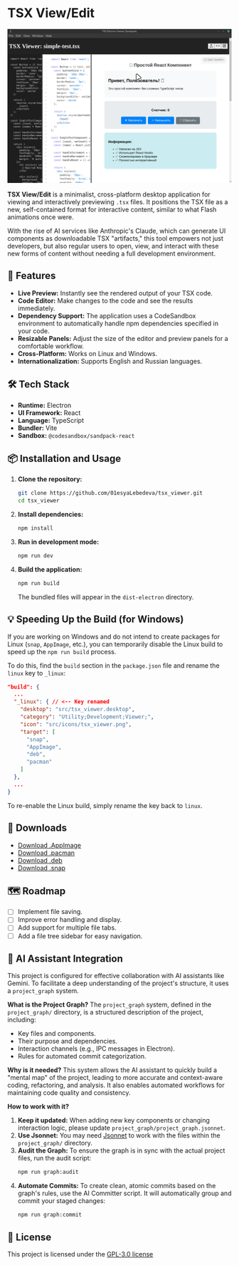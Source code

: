 # TSX View/Edit

![TSX View/Edit Screenshot](https://github.com/01esyaLebedeva/tsx_viewer/blob/7eb05d71a16647c4a9a5a6cd98b48c17cbf7274c/docs/images/screen_03_TSX_edit.png?raw=true)

**TSX View/Edit** is a minimalist, cross-platform desktop application for viewing and interactively previewing `.tsx` files. It positions the TSX file as a new, self-contained format for interactive content, similar to what Flash animations once were.

With the rise of AI services like Anthropic's Claude, which can generate UI components as downloadable TSX "artifacts," this tool empowers not just developers, but also regular users to open, view, and interact with these new forms of content without needing a full development environment.

## 🚀 Features

*   **Live Preview:** Instantly see the rendered output of your TSX code.
*   **Code Editor:** Make changes to the code and see the results immediately.
*   **Dependency Support:** The application uses a CodeSandbox environment to automatically handle npm dependencies specified in your code.
*   **Resizable Panels:** Adjust the size of the editor and preview panels for a comfortable workflow.
*   **Cross-Platform:** Works on Linux and Windows.
*   **Internationalization:** Supports English and Russian languages.

## 🛠️ Tech Stack

*   **Runtime:** Electron
*   **UI Framework:** React
*   **Language:** TypeScript
*   **Bundler:** Vite
*   **Sandbox:** `@codesandbox/sandpack-react`

## 📦 Installation and Usage

1.  **Clone the repository:**
    ```bash
    git clone https://github.com/01esyaLebedeva/tsx_viewer.git
    cd tsx_viewer
    ```

2.  **Install dependencies:**
    ```bash
    npm install
    ```

3.  **Run in development mode:**
    ```bash
    npm run dev
    ```

4.  **Build the application:**
    ```bash
    npm run build
    ```
    The bundled files will appear in the `dist-electron` directory.

## 💡 Speeding Up the Build (for Windows)

If you are working on Windows and do not intend to create packages for Linux (`snap`, `AppImage`, etc.), you can temporarily disable the Linux build to speed up the `npm run build` process.

To do this, find the `build` section in the `package.json` file and rename the `linux` key to `_linux`:

```json
"build": {
  ...
  "_linux": { // <-- Key renamed
    "desktop": "src/tsx_viewer.desktop",
    "category": "Utility;Development;Viewer;",
    "icon": "src/icons/tsx_viewer.png",
    "target": [
      "snap",
      "AppImage",
      "deb",
      "pacman"
    ]
  },
  ...
}
```

To re-enable the Linux build, simply rename the key back to `linux`.

## 💾 Downloads

*   [Download .AppImage](https://github.com/01esyaLebedeva/tsx_viewer/releases/download/v1.0.3/tsx-viewer-1.0.3.AppImage)
*   [Download .pacman](https://github.com/01esyaLebedeva/tsx_viewer/releases/download/v1.0.3/tsx-viewer-1.0.3.pacman)
*   [Download .deb](https://github.com/01esyaLebedeva/tsx_viewer/releases/download/v1.0.3/tsx-viewer_1.0.3_amd64.deb)
*   [Download .snap](https://github.com/01esyaLebedeva/tsx_viewer/releases/download/v1.0.3/tsx-viewer_1.0.3_amd64.snap)

## 🗺️ Roadmap

*   [ ] Implement file saving.
*   [ ] Improve error handling and display.
*   [ ] Add support for multiple file tabs.
*   [ ] Add a file tree sidebar for easy navigation.

## 🤖 AI Assistant Integration

This project is configured for effective collaboration with AI assistants like Gemini. To facilitate a deep understanding of the project's structure, it uses a `project_graph` system.

**What is the Project Graph?**
The `project_graph` system, defined in the `project_graph/` directory, is a structured description of the project, including:
*   Key files and components.
*   Their purpose and dependencies.
*   Interaction channels (e.g., IPC messages in Electron).
*   Rules for automated commit categorization.

**Why is it needed?**
This system allows the AI assistant to quickly build a "mental map" of the project, leading to more accurate and context-aware coding, refactoring, and analysis. It also enables automated workflows for maintaining code quality and consistency.

**How to work with it?**
1.  **Keep it updated:** When adding new key components or changing interaction logic, please update `project_graph/project_graph.jsonnet`.
2.  **Use Jsonnet:** You may need [Jsonnet](https://jsonnet.org/) to work with the files within the `project_graph/` directory.
3.  **Audit the Graph:** To ensure the graph is in sync with the actual project files, run the audit script:
    ```bash
    npm run graph:audit
    ```
4.  **Automate Commits:** To create clean, atomic commits based on the graph's rules, use the AI Committer script. It will automatically group and commit your staged changes:
    ```bash
    npm run graph:commit
    ```

## 📄 License

This project is licensed under the [GPL-3.0 license](LICENSE)